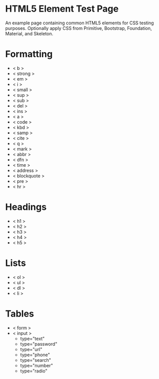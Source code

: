 # HTML5 Element Test Page

An example page containing common HTML5 elements for CSS testing purposes. Optionally apply CSS from Primitive, Bootstrap, Foundation, Material, and Skeleton.

# Formatting

* < b >
* < strong >
* < em >
* < i >
* < small >
* < sup >
* < sub >
* < del >
* < ins >
* < a >
* < code >
* < kbd >
* < samp >
* < cite >
* < q >
* < mark >
* < abbr >
* < dfn >
* < time >
* < address >
* < blockquote >
* < pre >
* < hr >

# Headings

* < h1 >
* < h2 >
* < h3 >
* < h4 >
* < h5 >

# Lists

* < ol >
* < ul >
* < dl >
* < li >

# Tables

* < form >
* < input >
  - type="text"
  - type="password"
  - type="url"
  - type="phone"
  - type="search"
  - type="number"
  - type="radio"
